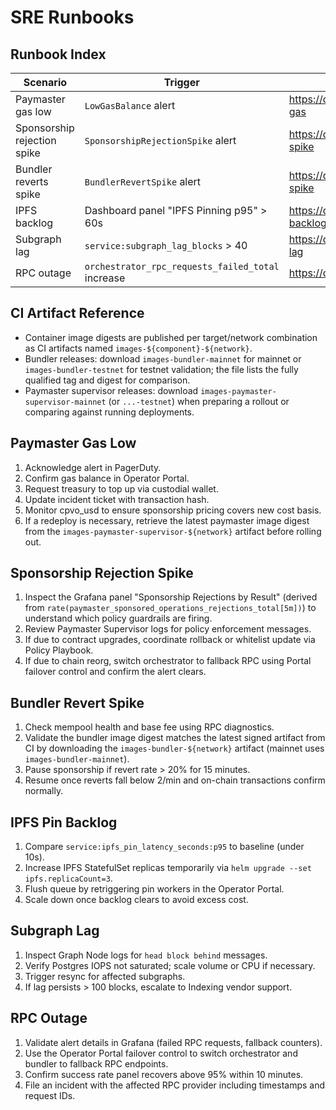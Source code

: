 # SRE Runbooks

## Runbook Index

| Scenario | Trigger | Runbook Link |
| -------- | ------- | ------------ |
| Paymaster gas low | `LowGasBalance` alert | https://docs.agijobsv0.dev/runbooks/paymaster-gas |
| Sponsorship rejection spike | `SponsorshipRejectionSpike` alert | https://docs.agijobsv0.dev/runbooks/rejection-spike |
| Bundler reverts spike | `BundlerRevertSpike` alert | https://docs.agijobsv0.dev/runbooks/revert-spike |
| IPFS backlog | Dashboard panel "IPFS Pinning p95" > 60s | https://docs.agijobsv0.dev/runbooks/ipfs-backlog |
| Subgraph lag | `service:subgraph_lag_blocks` > 40 | https://docs.agijobsv0.dev/runbooks/subgraph-lag |
| RPC outage | `orchestrator_rpc_requests_failed_total` increase | https://docs.agijobsv0.dev/runbooks/rpc-outage |

## CI Artifact Reference

- Container image digests are published per target/network combination as CI artifacts named `images-${component}-${network}`.
- Bundler releases: download `images-bundler-mainnet` for mainnet or `images-bundler-testnet` for testnet validation; the file lists the fully qualified tag and digest for comparison.
- Paymaster supervisor releases: download `images-paymaster-supervisor-mainnet` (or `...-testnet`) when preparing a rollout or comparing against running deployments.

## Paymaster Gas Low

1. Acknowledge alert in PagerDuty.
2. Confirm gas balance in Operator Portal.
3. Request treasury to top up via custodial wallet.
4. Update incident ticket with transaction hash.
5. Monitor cpvo_usd to ensure sponsorship pricing covers new cost basis.
6. If a redeploy is necessary, retrieve the latest paymaster image digest from the `images-paymaster-supervisor-${network}` artifact before rolling out.

## Sponsorship Rejection Spike

1. Inspect the Grafana panel "Sponsorship Rejections by Result" (derived from
   `rate(paymaster_sponsored_operations_rejections_total[5m])`) to understand
   which policy guardrails are firing.
2. Review Paymaster Supervisor logs for policy enforcement messages.
3. If due to contract upgrades, coordinate rollback or whitelist update via Policy Playbook.
4. If due to chain reorg, switch orchestrator to fallback RPC using Portal failover control and confirm the alert clears.

## Bundler Revert Spike

1. Check mempool health and base fee using RPC diagnostics.
2. Validate the bundler image digest matches the latest signed artifact from CI by downloading the `images-bundler-${network}` artifact (mainnet uses `images-bundler-mainnet`).
3. Pause sponsorship if revert rate > 20% for 15 minutes.
4. Resume once reverts fall below 2/min and on-chain transactions confirm normally.

## IPFS Pin Backlog

1. Compare `service:ipfs_pin_latency_seconds:p95` to baseline (under 10s).
2. Increase IPFS StatefulSet replicas temporarily via `helm upgrade --set ipfs.replicaCount=3`.
3. Flush queue by retriggering pin workers in the Operator Portal.
4. Scale down once backlog clears to avoid excess cost.

## Subgraph Lag

1. Inspect Graph Node logs for `head block behind` messages.
2. Verify Postgres IOPS not saturated; scale volume or CPU if necessary.
3. Trigger resync for affected subgraphs.
4. If lag persists > 100 blocks, escalate to Indexing vendor support.

## RPC Outage

1. Validate alert details in Grafana (failed RPC requests, fallback counters).
2. Use the Operator Portal failover control to switch orchestrator and bundler to fallback RPC endpoints.
3. Confirm success rate panel recovers above 95% within 10 minutes.
4. File an incident with the affected RPC provider including timestamps and request IDs.
